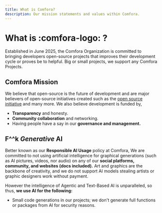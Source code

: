 ```yaml
---
title: What is Comfora?
description: Our mission statements and values within Comfora.
---
```

<!-- markdownlint-disable MD025 MD026 -->
# What is :comfora-logo: ?
<!-- markdownlint-enable MD025 MDO26 -->

Established in June 2025, the Comfora Organization is committed to bringing developers open-source projects
that improves their development cycle or proves be to helpful. Big or small projects, we support any Comfora Projects.

## Comfora Mission

We believe that open-source is the future of development and are major believers of open-source initiatives
created such as the [open source initiative](https://opensource.org/) and many more. We also believe
development is funded by,

- **Transparency** and honesty.
- **Community collaboration** and networking.
- Having people have a say in our **governance and management.**

## F^^k *Generative* AI

Better known as our **Responsible AI Usage** policy at Comfora, We are committed to not using artificial intelligence for graphical generations (such as AI pictures, videos, nor audio) on any of our **social platforms, community, and websites (docs included).** Art and graphics are the backbone of creativity, and we do not support AI models stealing artists or graphic designers work without payment.

However the intelligence of Agentic and Text-Based AI is unparalleled, so thus, **we use AI for the following:**

- Small code generations in our projects; we don't generate full functions or packages from AI for security reasons.
